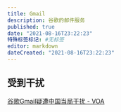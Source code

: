 ```yaml
---
title: Gmail
description: 谷歌的邮件服务
published: true
date: "2021-08-16T23:22:23"
特殊标签标记: #无标签
editor: markdown
dateCreated: "2021-08-16T23:22:23"
---
```


## 受到干扰

[谷歌Gmail疑遭中国当局干扰 - VOA](https://web.archive.org/web/20160414141440/http://www.voachinese.com/content/article-20110321-china-gmail-118362074/779573.html)
